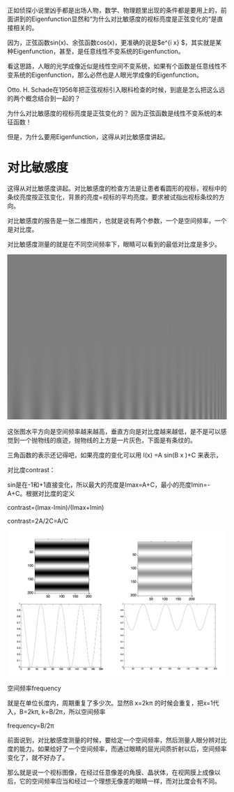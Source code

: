 <!--
.. title: 为什么对比敏感度的视标亮度是正弦变化的？(4)
.. slug: wei-shi-yao-dui-bi-min-gan-du-de-shi-biao-liang-du-shi-zheng-xian-bian-hua-de-4
.. date: 2017-12-19 01:10:00 UTC+08:00
.. tags: CSF, 教程, 现代眼科医生知识扩展包
.. category: ophthalmology
.. link:
.. description:
.. type: text
-->
正如侦探小说里凶手都是出场人物，数学、物理题里出现的条件都是要用上的，前面讲到的Eigenfunction显然和“为什么对比敏感度的视标亮度是正弦变化的“是直接相关的。

因为，正弦函数sin(x)、余弦函数cos(x)，更准确的说是$e^{i x} $，其实就是某种Eigenfunction，甚至，是任意线性不变系统的Eigenfunction。

看这思路，人眼的光学成像近似是线性空间不变系统，如果有个函数是任意线性不变系统的Eigenfunction，那么必然也是人眼光学成像的Eigenfunction。

Otto. H. Schade在1956年把正弦视标引入眼科检查的时候，到底是怎么把这么远的两个概念结合到一起的？

为什么对比敏感度的视标亮度是正弦变化的？
因为正弦函数是线性不变系统的本征函数！

但是，为什么要用Eigenfunction，这得从对比敏感度讲起。

# 对比敏感度

这得从对比敏感度讲起。对比敏感度的检查方法是让患者看圆形的视标，视标中的条纹亮度按正弦变化，背景的亮度=视标的平均亮度。要求被试指出视标条纹的方向。

对比敏感度的报告是一张二维图片，也就是说有两个参数，一个是空间频率，一个是对比度。

对比敏感度测量的就是在不同空间频率下，眼睛可以看到的最低对比度是多少。

![SinVibr](/images/CSF/SinVibr.png)

这张图水平方向是空间频率越来越高，垂直方向是对比度越来越低，是不是可以感觉到一个抛物线的痕迹，抛物线的上方是一片灰色，下面是有条纹的。

三角函数的表示还记得吧，如果亮度的变化可以用 I(x) =A sin(B x )+C 来表示，

对比度contrast：

sin是在-1和+1直接变化，所以最大的亮度是Imax=A+C，最小的亮度Imin=-A+C。根据对比度的定义

contrast=(Imax-Imin)/(Imax+lmin)

contrast=2A/2C=A/C

![对比度](/images/CSF/对比度.jpg)

空间频率frequency

就是在单位长度内，周期重复了多少次。显然B x=2kπ 的时候会重复，把x=1代入，B=2kπ, k=B/2π，所以空间频率

frequency=B/2π

前面说到，对比敏感度测量的时候，要给定一个空间频率，然后测量人眼分辨对比度的能力。如果给好了一个空间频率，而通过眼睛的屈光间质折射以后，空间频率变化了，就不好办了。

那么就是说一个视标图像，在经过任意像差的角膜、晶状体，在视网膜上成像以后，它的空间频率应当和经过一个理想无像差的眼睛一样，而对比度会有不同。
